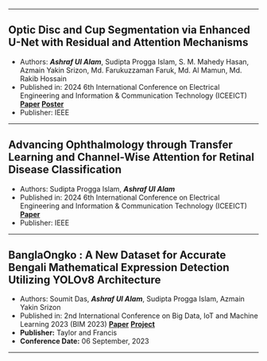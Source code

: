 
---

## Optic Disc and Cup Segmentation via Enhanced U-Net with Residual and Attention Mechanisms
- Authors: ***Ashraf UI Alam***, Sudipta Progga Islam, S. M. Mahedy Hasan, Azmain Yakin Srizon, Md. Farukuzzaman Faruk, Md. Al Mamun, Md. Rakib Hossain
- Published in: 2024 6th International Conference on Electrical Engineering and Information & Communication Technology (ICEEICT) **[Paper](https://doi.org/10.1109/ICEEICT62016.2024.10534436) [Poster](https://ashraf-ul-alam-amit.github.io/pdf/170_Poster.pdf)**
- Publisher: IEEE

---

## Advancing Ophthalmology through Transfer Learning and Channel-Wise Attention for Retinal Disease Classification
- Authors: Sudipta Progga Islam, ***Ashraf UI Alam***
- Published in: 2024 6th International Conference on Electrical Engineering and Information & Communication Technology (ICEEICT) **[Paper](https://doi.org/10.1109/ICEEICT62016.2024.10534342)**
- Publisher: IEEE

---

## BanglaOngko : A New Dataset for Accurate Bengali Mathematical Expression Detection Utilizing YOLOv8 Architecture
- Authors: Soumit Das, ***Ashraf UI Alam***, Sudipta Progga Islam, Azmain Yakin Srizon
- Published in: 2nd International Conference on Big Data, IoT and Machine Learning 2023 (BIM 2023) **[Paper](#)**  **[Project](https://github.com/ashraf-ul-alam-amit/BanglaOngko)**
- **Publisher:** Taylor and Francis
- **Conference Date:** 06 September, 2023

---
<!--
## ([Thesis](https://github.com/ashraf-ul-alam-amit/KD-UDA)) KD-UDA: Knowledge Distillation-based Unsupervised Domain Adaptation for Improved Medical Image Segmentation
- Authors: *Ashraf Ul Alam*, [S. M. Mahedy Hasan (Supervisor)](https://www.ruet.ac.bd/mahedycseruet)
- Institution: Rajshahi University of Engineering & Technology
- Thesis Defence: 28 April, 2024

---
-->

